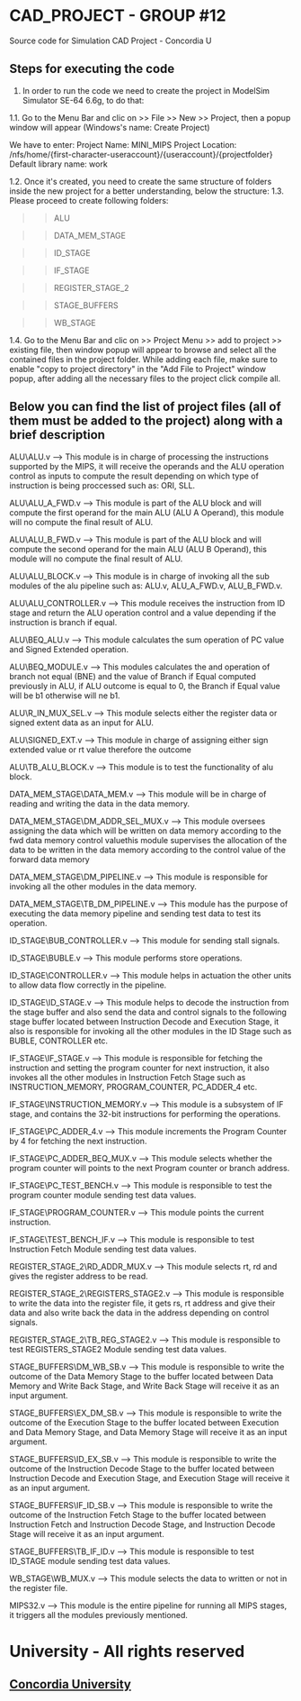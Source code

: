 # CAD_PROJECT - GROUP #12
Source code for Simulation CAD Project - Concordia U


Steps for executing the code
------------------------------

1. In order to run the code we need to create the project in ModelSim Simulator SE-64 6.6g, to do that:

1.1. Go to the Menu Bar and clic on >> File >> New >> Project, then a popup window will appear (Windows's name: Create Project)

We have to enter: 
Project Name: MINI_MIPS
Project Location: /nfs/home/{first-character-useraccount}/{useraccount}/{projectfolder}
Default library name: work

1.2. Once it's created, you need to create the same structure of folders inside the new project for a better understanding, below the structure:
1.3. Please proceed to create following folders:

>> ALU

>> DATA_MEM_STAGE

>> ID_STAGE

>> IF_STAGE

>> REGISTER_STAGE_2

>> STAGE_BUFFERS

>> WB_STAGE


1.4. Go to the Menu Bar and clic on >> Project Menu >> add to project >> existing file, then window popup will appear to browse and select all the contained files in the project folder.
While adding each file, make sure to enable "copy to project directory" in the "Add File to Project" window popup, after adding all the necessary files to the project click compile all.

Below you can find the list of project files (all of them must be added to the project) along with a brief description
------------------------------------------------------------------------------------------------------------------------

 ALU\ALU.v  --> This module is in charge of processing the instructions supported by the MIPS, it will receive the operands and the ALU operation control as inputs to compute the result depending on which type of instruction is being proccessed such as: ORI, SLL.

 ALU\ALU_A_FWD.v  --> This module is part of the ALU block and will compute the first operand for the main ALU (ALU A Operand), this module will no compute the final result of ALU.

 ALU\ALU_B_FWD.v  --> This module is part of the ALU block and will compute the second operand for the main ALU (ALU B Operand), this module will no compute the final result of ALU.

 ALU\ALU_BLOCK.v  --> This module is in charge of invoking all the sub modules of the alu pipeline such as: ALU.v, ALU_A_FWD.v, ALU_B_FWD.v.

 ALU\ALU_CONTROLLER.v  --> This module receives the instruction from ID stage and return the ALU operation control and a value depending if the instruction is branch if equal.

 ALU\BEQ_ALU.v  -->  This module calculates the sum operation of PC value and Signed Extended operation.

 ALU\BEQ_MODULE.v  --> This modules calculates the and operation of branch not equal (BNE) and the value of Branch if Equal computed previously in ALU, if ALU outcome is equal to 0, the Branch if Equal value will be b1 otherwise will ne b1.

 ALU\R_IN_MUX_SEL.v  --> This module selects either the register data or signed extent data as an input for ALU.

 ALU\SIGNED_EXT.v  --> This module in charge of assigning either sign extended value or rt value therefore the outcome 

 ALU\TB_ALU_BLOCK.v  --> This module is to test the functionality of alu block.

DATA_MEM_STAGE\DATA_MEM.v  --> This module will be in charge of reading and writing the data in the data memory.

DATA_MEM_STAGE\DM_ADDR_SEL_MUX.v  --> This module oversees assigning the data which will be written on data memory according to the fwd data memory control valuethis module supervises the allocation of the data to be written in the data memory according to the control value of the forward data memory

DATA_MEM_STAGE\DM_PIPELINE.v  --> This module is responsible for invoking all the other modules in the data memory.

DATA_MEM_STAGE\TB_DM_PIPELINE.v  --> This module has the purpose of executing the data memory pipeline and sending test data to test its operation.

 ID_STAGE\BUB_CONTROLLER.v  --> This module for sending stall signals.

 ID_STAGE\BUBLE.v  --> This module performs store operations.

 ID_STAGE\CONTROLLER.v  --> This module helps in actuation the other units to allow data flow correctly in the pipeline.

 ID_STAGE\ID_STAGE.v  -->  This module helps to decode the instruction from the stage buffer and also send the data and control signals to the following stage buffer located between Instruction Decode and Execution Stage, it also is responsible for invoking all the other modules in the ID Stage such as BUBLE, CONTROLLER etc.

 IF_STAGE\IF_STAGE.v  --> This module is responsible for fetching the instruction and setting the program counter for next instruction, it also invokes all the other modules in Instruction Fetch Stage such as INSTRUCTION_MEMORY, PROGRAM_COUNTER, PC_ADDER_4 etc.

 IF_STAGE\INSTRUCTION_MEMORY.v  --> This module is a subsystem of IF stage, and contains the 32-bit instructions for performing the operations.

 IF_STAGE\PC_ADDER_4.v  --> This module increments the Program Counter by 4 for fetching the next instruction.

 IF_STAGE\PC_ADDER_BEQ_MUX.v  --> This module selects whether the program counter will points to the next Program counter or branch address.


 IF_STAGE\PC_TEST_BENCH.v  -->  This module is responsible to test the program counter module sending test data values.

 IF_STAGE\PROGRAM_COUNTER.v  --> This module points the current instruction.

 IF_STAGE\TEST_BENCH_IF.v  --> This module is responsible to test Instruction Fetch Module sending test data values.

 REGISTER_STAGE_2\RD_ADDR_MUX.v  --> This module selects rt, rd and gives the register address to be read.


 REGISTER_STAGE_2\REGISTERS_STAGE2.v  --> This module is responsible to write the data into the register file, it gets rs, rt address and give their data and also write back the data in the address depending on control signals.

 REGISTER_STAGE_2\TB_REG_STAGE2.v  --> This module is responsible to test REGISTERS_STAGE2 Module sending test data values.

 STAGE_BUFFERS\DM_WB_SB.v  --> This module is responsible to write the outcome of the Data Memory Stage to the buffer located between Data Memory and Write Back Stage, and Write Back Stage will receive it as an input argument.

 STAGE_BUFFERS\EX_DM_SB.v  --> This module is responsible to write the outcome of the Execution Stage to the buffer located between Execution and Data Memory Stage, and Data Memory Stage will receive it as an input argument.

 STAGE_BUFFERS\ID_EX_SB.v  --> This module is responsible to write the outcome of the Instruction Decode Stage to the buffer located between Instruction Decode and Execution Stage, and Execution Stage will receive it as an input argument.

 STAGE_BUFFERS\IF_ID_SB.v  --> This module is responsible to write the outcome of the Instruction Fetch Stage to the buffer located between Instruction Fetch and Instruction Decode Stage, and Instruction Decode Stage will receive it as an input argument.

 STAGE_BUFFERS\TB_IF_ID.v  --> This module is responsible to test ID_STAGE module  sending test data values.

 WB_STAGE\WB_MUX.v  --> This module selects the data to written or not in the register file.

 MIPS32.v  --> This module is the entire pipeline for running all MIPS stages, it triggers all the modules previously mentioned.

# University - All rights reserved
## [Concordia University](https://www.concordia.ca/)


